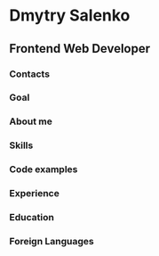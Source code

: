 # Dmytry Salenko

## Frontend Web Developer

### Contacts

### Goal

### About me

### Skills

### Code examples

### Experience

### Education

### Foreign Languages

